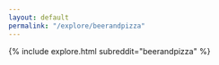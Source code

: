 ```yaml
---
layout: default
permalink: "/explore/beerandpizza"
---
```


<link rel="stylesheet" type="text/css" href="/static/css/explore.css">
{% include explore.html subreddit="beerandpizza" %}
